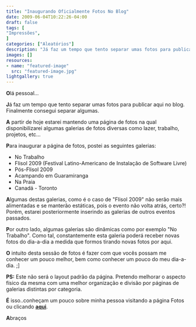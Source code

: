 ```yaml
---
title: "Inaugurando Oficialmente Fotos No Blog"
date: 2009-06-04T10:22:26-04:00
draft: false
tags: [
"Impressões",
]
categories: ["Aleatórios"]
description: "Já faz um tempo que tento separar umas fotos para publicar aqui no blog. Finalmente consegui separar algumas."
images: []
resources:
- name: "featured-image"
  src: "featured-image.jpg"
lightgallery: true
---
```

**O**lá pessoal...

**J**á faz um tempo que tento separar umas fotos para publicar aqui no blog. Finalmente consegui separar algumas.

<!--more-->

**A** partir de hoje estarei mantendo uma página de fotos na qual disponibilizarei algumas galerias de fotos diversas como lazer, trabalho, projetos, etc...

**P**ara inaugurar a página de fotos, postei as seguintes galerias:

* No Trabalho
* Flisol 2009 (Festival Latino-Americano de Instalação de Software Livre)
* Pós-Flisol 2009
* Acampando em Guaramiranga
* Na Praia
* Canadá - Toronto

**A**lgumas destas galerias, como é o caso de "Flisol 2009" não serão mais alimentadas e se manterão estáticas, pois o evento não volta atrás, certo?! Porém, estarei posteriormente inserindo as galerias de outros eventos passados.

**P**or outro lado, algumas galerias são dinâmicas como por exemplo "No Trabalho". Como tal, constantemente esta galeria poderá receber novas fotos do dia-a-dia a medida que formos tirando novas fotos por aqui.

**O** intuito desta sessão de fotos é fazer com que vocês possam me conhecer um pouco melhor, bem como conhecer um pouco do meu dia-a-dia. ;]

**PS:** Este não será o layout padrão da página. Pretendo melhorar o aspecto físico da mesma com uma melhor organização e divisão por páginas de galerias distintas por categoria.

**É** isso..conheçam um pouco sobre minha pessoa visitando a página Fotos ou clicando [**aqui**](https://marcelocavalcante.net/portal/fotos/).

**A**braços

